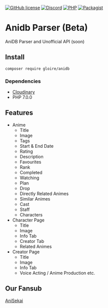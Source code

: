 [![GitHub license](https://img.shields.io/github/license/gloireTR/Anidb)](https://github.com/gloireTR/Anidb/blob/master/LICENSE) 
[![Discord](https://img.shields.io/discord/294580763742044160.svg?label=&logo=discord&logoColor=ffffff&color=7389D8&labelColor=6A7EC2)](https://discord.gg/asDUMGHZkU)
[![PHP](https://img.shields.io/badge/PHP-%5E7.0-%230000FF)](https://www.php-fig.org/psr/)
[![Packagist](https://img.shields.io/badge/Packagist-1.2-%23000000)](https://packagist.org/packages/gloire/anidb)
# Anidb Parser (Beta)
AniDB Parser and Unofficial API (soon)

## Install
```composer require gloire/anidb```
### Dependencies
- [Cloudinary](https://github.com/cloudinary/cloudinary_php)
- PHP 7.0.0
## Features
- Anime
  - Title
  - Image
  - Tags
  - Start & End Date
  - Rating
  - Description
  - Favourites
  - Rank
  - Completed
  - Watching
  - Plan
  - Drop
  - Directly Related Animes
  - Similar Animes
  - Cast
  - Staff
  - Characters
- Character Page
  - Title
  - Image
  - Info Tab
  - Creator Tab
  - Related Animes 
- Creator Page
  - Title
  - Image
  - Info Tab
  - Voice Acting / Anime Production etc.
## Our Fansub
[AniSekai](https://anisekai.com/)
